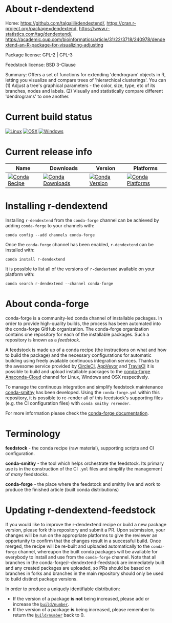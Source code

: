 About r-dendextend
==================

Home: https://github.com/talgalili/dendextend/, https://cran.r-project.org/package=dendextend, https://www.r-statistics.com/tag/dendextend/, https://academic.oup.com/bioinformatics/article/31/22/3718/240978/dendextend-an-R-package-for-visualizing-adjusting

Package license: GPL-2 | GPL-3

Feedstock license: BSD 3-Clause

Summary: Offers a set of functions for extending 'dendrogram' objects in R, letting you visualize and compare trees of 'hierarchical clusterings'. You can (1) Adjust a tree's graphical parameters - the color, size, type, etc of its branches, nodes and labels. (2) Visually and statistically compare different 'dendrograms' to one another.



Current build status
====================

[![Linux](https://img.shields.io/circleci/project/github/conda-forge/r-dendextend-feedstock/master.svg?label=Linux)](https://circleci.com/gh/conda-forge/r-dendextend-feedstock)
[![OSX](https://img.shields.io/travis/conda-forge/r-dendextend-feedstock/master.svg?label=macOS)](https://travis-ci.org/conda-forge/r-dendextend-feedstock)
[![Windows](https://img.shields.io/appveyor/ci/conda-forge/r-dendextend-feedstock/master.svg?label=Windows)](https://ci.appveyor.com/project/conda-forge/r-dendextend-feedstock/branch/master)

Current release info
====================

| Name | Downloads | Version | Platforms |
| --- | --- | --- | --- |
| [![Conda Recipe](https://img.shields.io/badge/recipe-r--dendextend-green.svg)](https://anaconda.org/conda-forge/r-dendextend) | [![Conda Downloads](https://img.shields.io/conda/dn/conda-forge/r-dendextend.svg)](https://anaconda.org/conda-forge/r-dendextend) | [![Conda Version](https://img.shields.io/conda/vn/conda-forge/r-dendextend.svg)](https://anaconda.org/conda-forge/r-dendextend) | [![Conda Platforms](https://img.shields.io/conda/pn/conda-forge/r-dendextend.svg)](https://anaconda.org/conda-forge/r-dendextend) |

Installing r-dendextend
=======================

Installing `r-dendextend` from the `conda-forge` channel can be achieved by adding `conda-forge` to your channels with:

```
conda config --add channels conda-forge
```

Once the `conda-forge` channel has been enabled, `r-dendextend` can be installed with:

```
conda install r-dendextend
```

It is possible to list all of the versions of `r-dendextend` available on your platform with:

```
conda search r-dendextend --channel conda-forge
```


About conda-forge
=================

conda-forge is a community-led conda channel of installable packages.
In order to provide high-quality builds, the process has been automated into the
conda-forge GitHub organization. The conda-forge organization contains one repository
for each of the installable packages. Such a repository is known as a *feedstock*.

A feedstock is made up of a conda recipe (the instructions on what and how to build
the package) and the necessary configurations for automatic building using freely
available continuous integration services. Thanks to the awesome service provided by
[CircleCI](https://circleci.com/), [AppVeyor](https://www.appveyor.com/)
and [TravisCI](https://travis-ci.org/) it is possible to build and upload installable
packages to the [conda-forge](https://anaconda.org/conda-forge)
[Anaconda-Cloud](https://anaconda.org/) channel for Linux, Windows and OSX respectively.

To manage the continuous integration and simplify feedstock maintenance
[conda-smithy](https://github.com/conda-forge/conda-smithy) has been developed.
Using the ``conda-forge.yml`` within this repository, it is possible to re-render all of
this feedstock's supporting files (e.g. the CI configuration files) with ``conda smithy rerender``.

For more information please check the [conda-forge documentation](https://conda-forge.org/docs/).

Terminology
===========

**feedstock** - the conda recipe (raw material), supporting scripts and CI configuration.

**conda-smithy** - the tool which helps orchestrate the feedstock.
                   Its primary use is in the construction of the CI ``.yml`` files
                   and simplify the management of *many* feedstocks.

**conda-forge** - the place where the feedstock and smithy live and work to
                  produce the finished article (built conda distributions)


Updating r-dendextend-feedstock
===============================

If you would like to improve the r-dendextend recipe or build a new
package version, please fork this repository and submit a PR. Upon submission,
your changes will be run on the appropriate platforms to give the reviewer an
opportunity to confirm that the changes result in a successful build. Once
merged, the recipe will be re-built and uploaded automatically to the
`conda-forge` channel, whereupon the built conda packages will be available for
everybody to install and use from the `conda-forge` channel.
Note that all branches in the conda-forge/r-dendextend-feedstock are
immediately built and any created packages are uploaded, so PRs should be based
on branches in forks and branches in the main repository should only be used to
build distinct package versions.

In order to produce a uniquely identifiable distribution:
 * If the version of a package **is not** being increased, please add or increase
   the [``build/number``](https://conda.io/docs/user-guide/tasks/build-packages/define-metadata.html#build-number-and-string).
 * If the version of a package **is** being increased, please remember to return
   the [``build/number``](https://conda.io/docs/user-guide/tasks/build-packages/define-metadata.html#build-number-and-string)
   back to 0.
